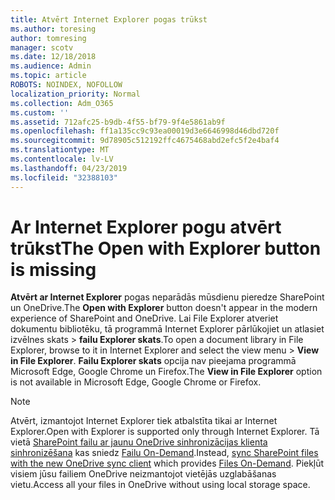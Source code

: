 ```yaml
---
title: Atvērt Internet Explorer pogas trūkst
ms.author: toresing
author: tomresing
manager: scotv
ms.date: 12/18/2018
ms.audience: Admin
ms.topic: article
ROBOTS: NOINDEX, NOFOLLOW
localization_priority: Normal
ms.collection: Adm_O365
ms.custom: ''
ms.assetid: 712afc25-b9db-4f55-bf79-9f4e5861ab9f
ms.openlocfilehash: ff1a135cc9c93ea00019d3e6646998d46dbd720f
ms.sourcegitcommit: 9d78905c512192ffc4675468abd2efc5f2e4baf4
ms.translationtype: MT
ms.contentlocale: lv-LV
ms.lasthandoff: 04/23/2019
ms.locfileid: "32388103"
---
```

# <a name="the-open-with-explorer-button-is-missing"></a><span data-ttu-id="6814e-102">Ar Internet Explorer pogu atvērt trūkst</span><span class="sxs-lookup"><span data-stu-id="6814e-102">The Open with Explorer button is missing</span></span>

<span data-ttu-id="6814e-103">**Atvērt ar Internet Explorer** pogas neparādās mūsdienu pieredze SharePoint un OneDrive.</span><span class="sxs-lookup"><span data-stu-id="6814e-103">The **Open with Explorer** button doesn't appear in the modern experience of SharePoint and OneDrive.</span></span> <span data-ttu-id="6814e-104">Lai File Explorer atveriet dokumentu bibliotēku, tā programmā Internet Explorer pārlūkojiet un atlasiet izvēlnes skats \> **failu Explorer skats**.</span><span class="sxs-lookup"><span data-stu-id="6814e-104">To open a document library in File Explorer, browse to it in Internet Explorer and select the view menu \> **View in File Explorer**.</span></span> <span data-ttu-id="6814e-105">**Failu Explorer skats** opcija nav pieejama programmā Microsoft Edge, Google Chrome un Firefox.</span><span class="sxs-lookup"><span data-stu-id="6814e-105">The **View in File Explorer** option is not available in Microsoft Edge, Google Chrome or Firefox.</span></span> 
  
> [!NOTE]
> <span data-ttu-id="6814e-106">Atvērt, izmantojot Internet Explorer tiek atbalstīta tikai ar Internet Explorer.</span><span class="sxs-lookup"><span data-stu-id="6814e-106">Open with Explorer is supported only through Internet Explorer.</span></span> <span data-ttu-id="6814e-107">Tā vietā [SharePoint failu ar jaunu OneDrive sinhronizācijas klienta sinhronizēšana](https://support.office.com/article/6de9ede8-5b6e-4503-80b2-6190f3354a88.aspx) kas sniedz [Failu On-Demand](https://support.office.com/article/0e6860d3-d9f3-4971-b321-7092438fb38e.aspx).</span><span class="sxs-lookup"><span data-stu-id="6814e-107">Instead, [sync SharePoint files with the new OneDrive sync client](https://support.office.com/article/6de9ede8-5b6e-4503-80b2-6190f3354a88.aspx) which provides [Files On-Demand](https://support.office.com/article/0e6860d3-d9f3-4971-b321-7092438fb38e.aspx).</span></span> <span data-ttu-id="6814e-108">Piekļūt visiem jūsu failiem OneDrive neizmantojot vietējās uzglabāšanas vietu.</span><span class="sxs-lookup"><span data-stu-id="6814e-108">Access all your files in OneDrive without using local storage space.</span></span> 
  

